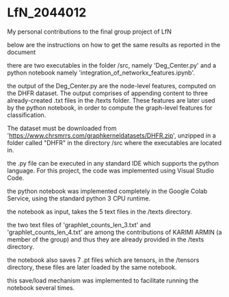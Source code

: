 # LfN_2044012
My personal contributions to the final group project of LfN

below are the instructions on how to get the same results as reported in the document

there are two executables in the folder /src, namely 'Deg_Center.py' and a python notebook namely 'integration_of_networkx_features.ipynb'.

the output of the Deg_Center.py are the node-level features, computed on the DHFR dataset. The output comprises of appending content to three already-created .txt files in the /texts folder. These features are later used by the python notebook, in order to compute the graph-level features for classification.

The dataset must be downloaded from 'https://www.chrsmrrs.com/graphkerneldatasets/DHFR.zip', unzipped in a folder called "DHFR" in the  directory /src where the executables are located in.

the .py file can be executed in any standard IDE which supports the python language. For this project, the code was implemented using Visual Studio Code.

the python notebook was implemented completely in the Google Colab Service, using the standard python 3 CPU runtime.

the notebook as input, takes the 5 text files in the /texts directory. 

the two text files of 'graphlet_counts_len_3.txt' and 'graphlet_counts_len_4.txt' are among the contributions of KARIMI ARMIN (a member of the group) and thus they are already provided in the /texts directory.

the notebook also saves 7 .pt files which are tensors, in the /tensors directory, these files are later loaded by the same notebook.

this save/load mechanism was implemented to facilitate running the notebook several times.

